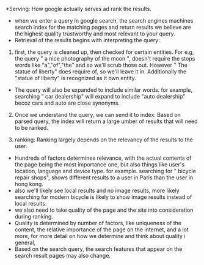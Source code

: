 *Serving: How google actually serves ad rank the results.
- when we enter a query in google search, the search engines machines search index for the matching pages and return results we believe are the highest quality trustworthy and most relevant to your query.
- Retrieval of the results begins with interpreting the query:
1. first, the query is cleaned up, then checked for certain entities. For e.g, the query " a nice photography of the moon ", doesn't require the stops words like "a","of","the" and so we'll scrub those out. However " The statue of liberty" does require of, so we'll leave it in. Additionally the "statue of liberty" is recognized  as it own entity.
- The query will also be expanded  to include similar words. for example, searching  " car dealership" will expand to include  "auto dealership" becoz cars and auto are close synonyms.

2. Once we understand the query, we can send  it to index: Based on parsed query, the index will return a large  umber of results that will need to be ranked.

3. ranking: Ranking largely depends on the relevancy  of the results  to the user.
- Hundreds of  factors determines relevance, with the actual contents of the  page being the most importance one, but also things like user's location, language and device type. for example. searching for " bicycle repair shops", shows different results to a user in Paris than the user in hong kong.
- also we'll likely see  local results and no  image results, more likely searching for modern bicycle is likely to show image results instead of  local results.
- we also need to take quality of the page  and the site into consideration during ranking.
- Quality is determined by number of factors, like uniqueness of the content, the relative importance of the page on the internet, and a lot more, for more detail on how we determine and think about  quality i general,
- Based on the search query, the search features  that appear on the  search result pages may also  change.

